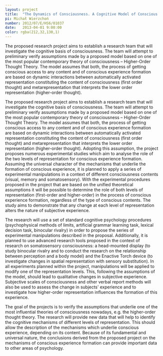 ```yaml
---
layout: project
title:  "The Dynamics of Consciousness. A Cognitive Model of Conscious Experience Formation"
pi: Michał Wierzchoń
number: 2012/07/E/HS6/01037
date:   2013-04-01 9:00:00
color: rgba(212,32,130,1)
---
```


The proposed research project aims to establish a research team that will investigate the cognitive basis of consciousness. The team will attempt to preliminary verify assumptions made by a proposed model based on one of the most popular contemporary theory of consciousness – Higher-Order Thought Theory. The model assumes that both, the process of getting conscious access to any content and of conscious experience formation are based on dynamic interactions between automatically activated representation constituting the content of consciousness (first order thought) and metarepresentation that interprets the lower order representation (higher-order thought).


The proposed research project aims to establish a research team that will investigate the cognitive basis of consciousness. The team will attempt to preliminary verify assumptions made by a proposed model based on one of the most popular contemporary theory of consciousness – Higher-Order Thought Theory. The model assumes that both, the process of getting conscious access to any content and of conscious experience formation are based on dynamic interactions between automatically activated representation constituting the content of consciousness (first order thought) and metarepresentation that interprets the lower order representation (higher-order thought). Adopting this assumption, the project proposes numerous experimental studies which aim to analyse the role of the two levels of representation for conscious experience formation. Assuming the universal character of the mechanisms that underlie the formation of conscious experience, it is planned to apply a series of experimental manipulations in a context of different consciousness contents (visual, memory and somatosensory). With the experimental procedures proposed in the project that are based on the unified theoretical assumptions it will be possible to determine the role of both levels of representation (first-order and higher-order) in the process of conscious experience formation, regardless of the type of conscious contents. The study aims to demonstrate that any change at each level of representation alters the nature of subjective experience.

The research will use a set of standard cognitive psychology procedures (psychophysical methods of limits, artificial grammar learning task, lexical decision task, binocular rivalry) in order to propose the series of experimental manipulations described in the proposal. Additionally, it is planned to use advanced research tools proposed in the context of research on somatosensory consciousness: a head-mounted display (to study binocular rivalry and to conduct the research on the relationship between perception and a body model) and the Enactive Torch device (to investigate changes in spatial representation with sensory substitution). In all experiments planned within the project, manipulations will be applied to modify one of the representation levels. This, following the assumptions of the model, should lead to qualitative changes in subjective experience. Subjective scales of consciousness and other verbal report methods will also be used to assess the change in subjects' experience and to investigate how higher-order representation influences the formation of this experience.

The goal of the projects is to verify the assumptions that underlie one of the most influential theories of consciousness nowadays, e.g. the higher-order thought theory. The research will provide new data that will help to identify the cognitive mechanisms of different levels of representation. This should allow the description of the mechanisms which underlie conscious experience, depending on its content. Because of its fundamental and universal nature, the conclusions derived from the proposed project on the mechanisms of conscious experience formation can provide important data to other areas of psychology.
